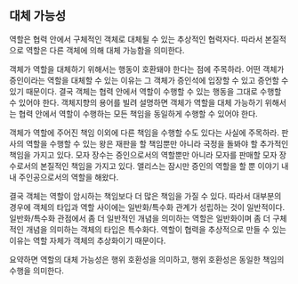 ## 대체 가능성
역할은 협력 안에서 구체적인 객체로 대체될 수 있는 추상적인 협력자다. 따라서 본질적으로 역할은 다른 객체에 의해 대체 가능함을 의미한다.

객체가 역할을 대체하기 위해서는 행동이 호환돼야 한다는 점에 주목하라. 어떤 객체가 증인이라는 역할을 대체할 수 있는 이유는 그 객체가 증인석에 입장할 수 있고 증언할 수 있기 때문이다. 결국 객체는 협력 안에서 역할이 수행할 수 있는 행동을 그대로 수행할 수 있어야 한다. 객체지향의 용어를 빌려 설명하면 객체가 역할을 대체 가능하기 위해서는 협력 안에서 역할이 수행하는 모든 책임을 동일하게 수행할 수 있어야 한다.

객체가 역할에 주어진 책임 이외에 다른 책임을 수행할 수도 있다는 사실에 주목하라. 판사의 역할을 수행할 수 있는 왕은 재판을 할 책임뿐만 아니라 국정을 돌봐야 할 추가적인 책임을 가지고 있다. 모자 장수는 증인으로서의 역할뿐만 아니라 모자를 판매할 모자 장수로서의 본질적인 책임을 가지고 있다. 앨리스는 잠시만 증인의 역할을 할 뿐 이야기 내내 주인공으로서의 역할을 해왔다.

결국 객체는 역할이 암시하는 책임보다 더 많은 책임을 가질 수 있다. 따라서 대부분의 경우에 객체의 타입과 역할 사이에는 일반화/특수화 관계가 성립하는 것이 일반적이다. 일반화/특수화 관점에서 좀 더 일반적인 개념을 의미하는 역할은 일반화이며 좀 더 구체적인 개념을 의미하는 객체의 타입은 특수화다. 역할이 협력을 추상적으로 만들 수 있는 이유는 역할 자체가 객체의 추상화이기 때문이다.

요약하면 역할의 대체 가능성은 행위 호환성을 의미하고, 행위 호환성은 동일한 책임의 수행을 의미한다.